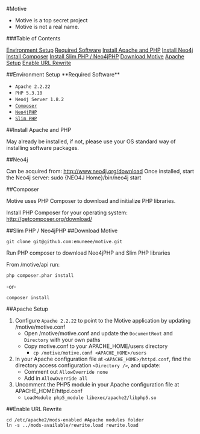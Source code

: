 #Motive

* Motive is a top secret project
* Motive is not a real name.

###Table of Contents

[Environment Setup](#envsetup)
[Required Software](#required_software)
[Install Apache and PHP](#apache-and-php)
[Install Neo4j](#neo4j)
[Install Composer](#composer)
[Install Slim PHP / Neo4jPHP](#slim-and-neo4j)
[Download Motive](#motive)
[Apache Setup](#apache)
[Enable URL Rewrite](#rewrite)


<a name="evnsetup"/>
##Environment Setup

<a name="required-software"/>
**Required Software**

* `Apache 2.2.22`
* `PHP 5.3.10`
* `Neo4j Server 1.8.2`
* [`Composer`](http://getcomposer.org/download/)
* [`Neo4jPHP`](https://github.com/jadell/Neo4jPHP)
* [`Slim PHP`](http://www.slimframework.com/)

<a name="apache-and-php"/>
##Install Apache and PHP

May already be installed, if not, please use your OS standard way of installing software packages.

<a name="neo4j"/>
##Neo4j

Can be acquired from: http://www.neo4j.org/download
Once installed, start the Neo4j server: sudo {NEO4J Home}/bin/neo4j start

<a name="composer"/>
##Composer

Motive uses PHP Composer to download and initialize PHP libraries.

Install PHP Composer for your operating system: http://getcomposer.org/download/

<a name="slim-and-neo4j"/>
##Slim PHP / Neo4jPHP

<a name="motive"/>
##Download Motive

`git clone git@github.com:emuneee/motive.git`

Run PHP composer to download Neo4jPHP and Slim PHP libraries

From /motive/api run:

`php composer.phar install`

-or-

`composer install`

<a name="apache"/>
##Apache Setup

1. Configure `Apache 2.2.22` to point to the Motive application by updating /motive/motive.conf
	* Open /motive/motive.conf and update the `DocumentRoot` and `Directory` with your own paths
	* Copy motive.conf to your APACHE_HOME/users directory
		* `cp /motive/motive.conf <APACHE_HOME>/users`
2. In your Apache configuration file at `<APACHE_HOME>/httpd.conf`, find the directory access configuration `<Directory />`, and update:
	* Comment out `AllowOverride none`
	* Add in `AllowOverride all`
3. Uncomment the PHP5 module in your Apache configuration file at APACHE_HOME/httpd.conf
	* `LoadModule php5_module libexec/apache2/libphp5.so`

<a name="rewrite"/>
##Enable URL Rewrite

```
cd /etc/apache2/mods-enabled #Apache modules folder
ln -s ../mods-available/rewrite.load rewrite.load
```
